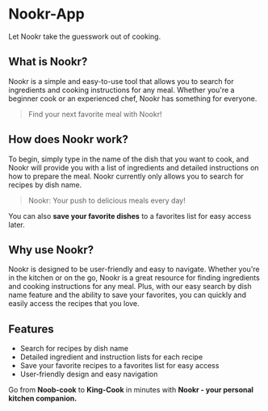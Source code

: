 # Nookr-App
Let Nookr take the guesswork out of cooking.

## What is Nookr?
Nookr is a simple and easy-to-use tool that allows you to search for ingredients and cooking instructions for any meal. Whether you're a beginner cook or an experienced chef, Nookr has something for everyone.

>Find your next favorite meal with Nookr!

## How does Nookr work?
To begin, simply type in the name of the dish that you want to cook, and Nookr will provide you with a list of ingredients and detailed instructions on how to prepare the meal. Nookr currently only allows you to search for recipes by dish name. 

>Nookr: Your push to delicious meals every day!

You can also **save your favorite dishes** to a favorites list for easy access later.

## Why use Nookr?
Nookr is designed to be user-friendly and easy to navigate. Whether you're in the kitchen or on the go, Nookr is a great resource for finding ingredients and cooking instructions for any meal. Plus, with our easy search by dish name feature and the ability to save your favorites, you can quickly and easily access the recipes that you love.

## Features
* Search for recipes by dish name
* Detailed ingredient and instruction lists for each recipe
* Save your favorite recipes to a favorites list for easy access
* User-friendly design and easy navigation

Go from **Noob-cook** to **King-Cook** in minutes with **Nookr - your personal kitchen companion.**



